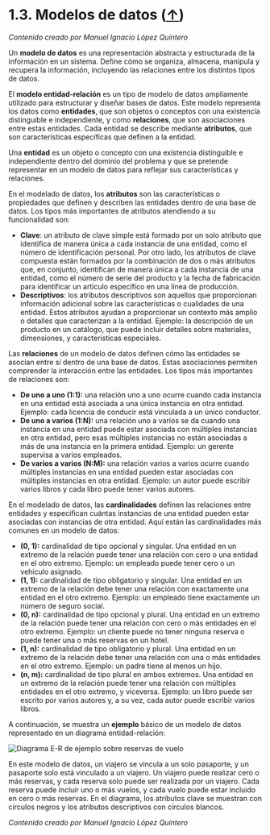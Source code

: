 # 1.3. Modelos de datos ([↑](README.md))

_Contenido creado por Manuel Ignacio López Quintero_

Un **modelo de datos** es una representación abstracta y estructurada de la información en un sistema. Define cómo se organiza, almacena, manipula y recupera la información, incluyendo las relaciones entre los distintos tipos de datos.

El **modelo entidad-relación** es un tipo de modelo de datos ampliamente utilizado para estructurar y diseñar bases de datos. Este modelo representa los datos como **entidades**, que son objetos o conceptos con una existencia distinguible e independiente, y como **relaciones**, que son asociaciones entre estas entidades. Cada entidad se describe mediante **atributos**, que son características específicas que definen a la entidad.

Una **entidad** es un objeto o concepto con una existencia distinguible e independiente dentro del dominio del problema y que se pretende representar en un modelo de datos para reflejar sus características y relaciones.

En el modelado de datos, los **atributos** son las características o propiedades que definen y describen las entidades dentro de una base de datos. Los tipos más importantes de atributos atendiendo a su funcionalidad son:

- **Clave**: un atributo de clave simple está formado por un solo atributo que identifica de manera única a cada instancia de una entidad, como el número de identificación personal. Por otro lado, los atributos de clave compuesta están formados por la combinación de dos o más atributos que, en conjunto, identifican de manera única a cada instancia de una entidad, como el número de serie del producto y la fecha de fabricación para identificar un artículo específico en una línea de producción.
- **Descriptivos**: los atributos descriptivos son aquellos que proporcionan información adicional sobre las características o cualidades de una entidad. Estos atributos ayudan a proporcionar un contexto más amplio o detalles que caracterizan a la entidad. Ejemplo: la descripción de un producto en un catálogo, que puede incluir detalles sobre materiales, dimensiones, y características especiales.

Las **relaciones** de un modelo de datos definen cómo las entidades se asocian entre sí dentro de una base de datos. Estas asociaciones permiten comprender la interacción entre las entidades. Los tipos más importantes de relaciones son:

- **De uno a uno (1:1):** una relación uno a uno ocurre cuando cada instancia en una entidad está asociada a una única instancia en otra entidad. Ejemplo: cada licencia de conducir está vinculada a un único conductor.
- **De uno a varios (1:N):** una relación uno a varios se da cuando una instancia en una entidad puede estar asociada con múltiples instancias en otra entidad, pero esas múltiples instancias no están asociadas a más de una instancia en la primera entidad. Ejemplo: un gerente supervisa a varios empleados.
- **De varios a varios (N:M):** una relación varios a varios ocurre cuando múltiples instancias en una entidad pueden estar asociadas con múltiples instancias en otra entidad. Ejemplo: un autor puede escribir varios libros y cada libro puede tener varios autores.

En el modelado de datos, las **cardinalidades** definen las relaciones entre entidades y especifican cuántas instancias de una entidad pueden estar asociadas con instancias de otra entidad. Aquí están las cardinalidades más comunes en un modelo de datos:

- **(0, 1):** cardinalidad de tipo opcional y singular. Una entidad en un extremo de la relación puede tener una relación con cero o una entidad en el otro extremo. Ejemplo: un empleado puede tener cero o un vehículo asignado.
- **(1, 1):** cardinalidad de tipo obligatorio y singular. Una entidad en un extremo de la relación debe tener una relación con exactamente una entidad en el otro extremo. Ejemplo: un empleado tiene exactamente un número de seguro social.
- **(0, n):** cardinalidad de tipo opcional y plural. Una entidad en un extremo de la relación puede tener una relación con cero o más entidades en el otro extremo. Ejemplo: un cliente puede no tener ninguna reserva o puede tener una o más reservas en un hotel.
- **(1, n):** cardinalidad de tipo obligatorio y plural. Una entidad en un extremo de la relación debe tener una relación con una o más entidades en el otro extremo. Ejemplo: un padre tiene al menos un hijo.
- **(n, m):** cardinalidad de tipo plural en ambos extremos. Una entidad en un extremo de la relación puede tener una relación con múltiples entidades en el otro extremo, y viceversa. Ejemplo: un libro puede ser escrito por varios autores y, a su vez, cada autor puede escribir varios libros.

A continuación, se muestra un **ejemplo** básico de un modelo de datos representado en un diagrama entidad-relación:

![Diagrama E-R de ejemplo sobre reservas de vuelo](1.3.png "Diagrama E-R de ejemplo sobre reservas de vuelo")

En este modelo de datos, un viajero se vincula a un solo pasaporte, y un pasaporte solo está vinculado a un viajero. Un viajero puede realizar cero o más reservas, y cada reserva solo puede ser realizada por un viajero. Cada reserva puede incluir uno o más vuelos, y cada vuelo puede estar incluido en cero o más reservas. En el diagrama, los atributos clave se muestran con círculos negros y los atributos descriptivos con círculos blancos.

_Contenido creado por Manuel Ignacio López Quintero_
